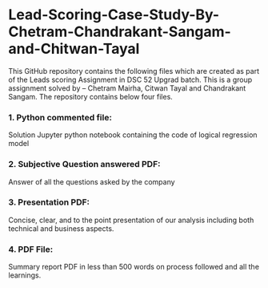 # Lead-Scoring-Case-Study-By-Chetram-Chandrakant-Sangam-and-Chitwan-Tayal
This GitHub repository contains the following files which are created as part of the Leads scoring Assignment in DSC 52 Upgrad batch. 
This is a group assignment solved by – Chetram Mairha, Citwan Tayal and Chandrakant Sangam.
The repository contains below four files. 
### 1. Python commented file: 
Solution Jupyter python notebook containing the code of logical regression model
### 2. Subjective Question answered PDF:
Answer of all the questions asked by the company 
### 3. Presentation PDF: 
Concise, clear, and to the point presentation of our analysis including both technical and business aspects. 
### 4. PDF File: 
Summary report PDF in less than 500 words on process followed and all the learnings.
